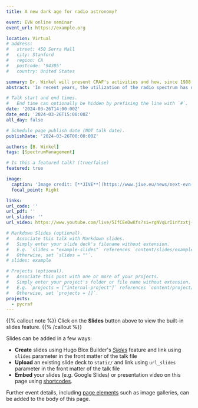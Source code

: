 ```yaml
---
title: A new dark age for radio astronomy?

event: EVN online seminar
event_url: https://example.org

location: Virtual
# address:
#   street: 450 Serra Mall
#   city: Stanford
#   region: CA
#   postcode: '94305'
#   country: United States

summary: Dr. Winkel will present CRAF's activities and how, since 1988, it has been advocating for our rights to use the spectrum.
abstract: 'In recent years, the utilization of the radio spectrum has dramatically increased. Digital telecommunication applications, be it terrestrial cell-phone networks or new-space low-earth orbit satellite constellations, have not only acquired unprecedented amounts of spectrum but also use their frequencies everywhere on Earth. The consequences for radio astronomy and other scientific radio services are severe. A single cell-phone tower within hundreds of kilometers around a radio telescope can blind us and there is no place on Earth to escape the ubiquitous transmissions of satellite megaconstellations. Since 1988, the Committee on Radio Astronomy Frequencies (CRAF) has been advocating for our rights to use the spectrum. We do this by participation in the national and international regulatory frameworks - which is a truly endless endeavor. Hundreds if not thousands of documents need to be processed every year. We not only contribute to regulatory texts, but even more importantly, perform spectrum compatibility calculations. This can range from coordinating a single cell phone tower around your favorite radio telescope to massive-scale simulations involving thousands of satellites while accounting for transmitter and receiver antenna patterns, atmospheric losses, beam-forming, side-lobe contributions and out-of-band signal suppression. In this talk, we will present CRAF’s activities.'

# Talk start and end times.
#   End time can optionally be hidden by prefixing the line with `#`.
date: '2024-03-26T14:00:00Z'
date_end: '2024-03-26T15:00:00Z'
all_day: false

# Schedule page publish date (NOT talk date).
publishDate: '2024-03-26T00:00:00Z'

authors: [B. Winkel]
tags: [SpectrumManagement]

# Is this a featured talk? (true/false)
featured: true

image:
  caption: 'Image credit: [**JIVE**](https://www.jive.eu/news/next-evn-online-seminar-new-dark-age-radio-astronomy)'
  focal_point: Right

links:
url_code: ''
url_pdf: ''
url_slides: ''
url_video: https://www.youtube.com/live/5IfCEeDwKfs?si=rgNVqLrIinYzxtj-'

# Markdown Slides (optional).
#   Associate this talk with Markdown slides.
#   Simply enter your slide deck's filename without extension.
#   E.g. `slides = "example-slides"` references `content/slides/example-slides.md`.
#   Otherwise, set `slides = ""`.
# slides: example

# Projects (optional).
#   Associate this post with one or more of your projects.
#   Simply enter your project's folder or file name without extension.
#   E.g. `projects = ["internal-project"]` references `content/project/deep-learning/index.md`.
#   Otherwise, set `projects = []`.
projects:
  - pycraf
---
```


{{% callout note %}}
Click on the **Slides** button above to view the built-in slides feature.
{{% /callout %}}

Slides can be added in a few ways:

- **Create** slides using Hugo Blox Builder's [_Slides_](https://docs.hugoblox.com/reference/content-types/) feature and link using `slides` parameter in the front matter of the talk file
- **Upload** an existing slide deck to `static/` and link using `url_slides` parameter in the front matter of the talk file
- **Embed** your slides (e.g. Google Slides) or presentation video on this page using [shortcodes](https://docs.hugoblox.com/reference/markdown/).

Further event details, including [page elements](https://docs.hugoblox.com/reference/markdown/) such as image galleries, can be added to the body of this page.
